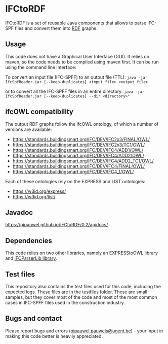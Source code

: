 # IFCtoRDF
IFCtoRDF is a set of reusable Java components that allows to parse IFC-SPF files and convert them into [RDF](https://www.w3.org/standards/techs/rdf#w3c_all) graphs. 

## Usage
This code does not have a Graphical User Interface (GUI). It relies on maven, so the code needs to be compiled using maven first. It can be run using the command line interface:

To convert an input file (IFC-SPFF) to an output file (TTL):
``
java -jar IfcSpfReader.jar [--keep-duplicates] <input_file> <output_file>
``

or to convert all the IFC-SPFF files in an entire directory:
``
java -jar IfcSpfReader.jar [--keep-duplicates] --dir <directory>"
``

## ifcOWL compatibility
The output RDF graphs follow the ifcOWL ontology, of which a number of versions are available:

- https://standards.buildingsmart.org/IFC/DEV/IFC2x3/FINAL/OWL/
- https://standards.buildingsmart.org/IFC/DEV/IFC2x3/TC1/OWL/
- https://standards.buildingsmart.org/IFC/DEV/IFC4/ADD1/OWL/
- https://standards.buildingsmart.org/IFC/DEV/IFC4/ADD2/OWL/
- https://standards.buildingsmart.org/IFC/DEV/IFC4/ADD2_TC1/OWL/
- https://standards.buildingsmart.org/IFC/DEV/IFC4/FINAL/OWL/
- https://standards.buildingsmart.org/IFC/DEV/IFC4_1/OWL/

Each of these ontologies rely on the EXPRESS and LIST ontologies:
- https://w3id.org/express/
- https://w3id.org/list/

## Javadoc
https://pipauwel.github.io/IFCtoRDF/0.2/apidocs/

## Dependencies
This code relies on two other libraries, namely an [EXPRESStoOWL library](https://github.com/pipauwel/EXPRESStoOWL) and [IFCParserLib library](https://github.com/pipauwel/ifcParserLib).

## Test files
This repository also contains the test files used for this code, including the expected logs. These files are in the [testfiles folder](https://github.com/pipauwel/IFCtoRDF/tree/master/testfiles). These are small samples, but they cover most of the code and most of the most common cases in IFC-SPFF files used in the construction industry.

## Bugs and contact
Please report bugs and errors (pipauwel.pauwels@ugent.be) - your input in making this code better is heavily appreciated.